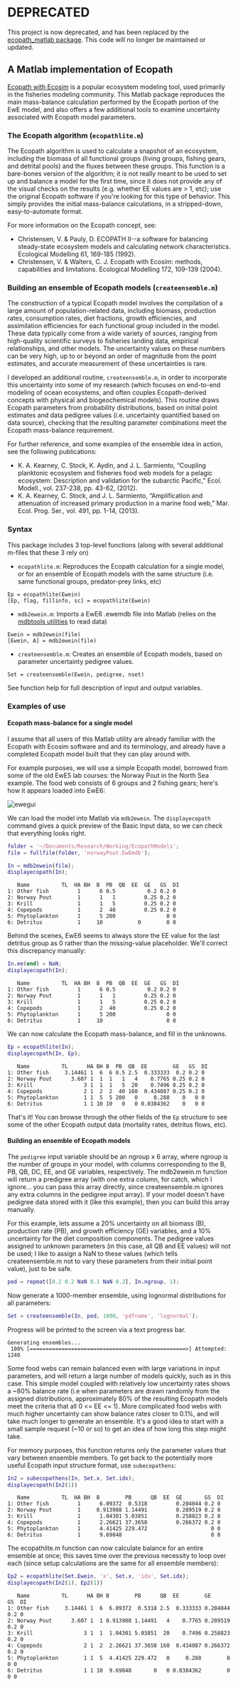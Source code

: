 # DEPRECATED

This project is now deprecated, and has been replaced by the [ecopath_matlab package](https://github.com/kakearney/ecopath_matlab-pkg).  This code will no longer be maintained or updated.

## A Matlab implementation of Ecopath

[Ecopath with Ecosim](http://www.ecopath.org) is a popular ecosystem modeling tool, used primarily in the fisheries modeling community. This Matlab package reproduces the main mass-balance calculation performed by the Ecopath portion of the EwE model, and also offers a few additional tools to examine uncertainty associated with Ecopath model parameters.

### The Ecopath algorithm (`ecopathlite.m`)

The Ecopath algorithm is used to calculate a snapshot of an ecosystem, including the biomass of all functional groups (living groups, fishing gears, and detrital pools) and the fluxes between these groups.  This function is a bare-bones version of the algorithm; it is not really meant to be used to set up and balance a model for the first time, since it does not provide any of the visual checks on the results (e.g. whether EE values are > 1, etc); use the original Ecopath software if you're looking for this type of behavior.  This simply provides the initial mass-balance calculations, in a stripped-down, easy-to-automate format.

For more information on the Ecopath concept, see:

* Christensen, V. & Pauly, D. ECOPATH II--a software for balancing steady-state ecosystem models and calculating network characteristics. Ecological Modelling 61, 169-185 (1992).  
* Christensen, V. & Walters, C. J. Ecopath with Ecosim: methods, capabilities and limitations. Ecological Modelling 172, 109-139 (2004).

### Building an ensemble of Ecopath models (`createensemble.m`)

The construction of a typical Ecopath model involves the compilation of a large amount of population-related data, including biomass, production rates, consumption rates, diet fractions, growth efficiencies, and assimilation efficiencies for each functional group included in the model. These data typically come from a wide variety of sources, ranging from high-quality scientific surveys to fisheries landing data, empirical relationships, and other models. The uncertainty values on these numbers can be very high, up to or beyond an order of magnitude from the point estimates, and accurate measurement of these uncertainties is rare.

I developed an additional routine, `createensemble.m`, in order to incorporate this uncertainty into some of my research (which focuses on end-to-end modeling of ocean ecosystems, and often couples Ecopath-derived concepts with physical and biogeochemical models).  This routine draws Ecopath parameters from probability distributions, based on initial point estimates and data pedigree values (i.e. uncertainty quantified based on data source), checking that the resulting parameter combinations meet the Ecopath mass-balance requirement.

For further reference, and some examples of the ensemble idea in action, see the following publications:

- K. A. Kearney, C. Stock, K. Aydin, and J. L. Sarmiento, “Coupling planktonic ecosystem and fisheries food web models for a pelagic ecosystem: Description and validation for the subarctic Pacific,” Ecol. Modell., vol. 237-238, pp. 43-62, (2012).
- K. A. Kearney, C. Stock, and J. L. Sarmiento, “Amplification and attenuation of increased primary production in a marine food web,” Mar. Ecol. Prog. Ser., vol. 491, pp. 1-14, (2013).

### Syntax

This package includes 3 top-level functions (along with several additional m-files that these 3 rely on)
* `ecopathlite.m`: Reproduces the Ecopath calculation for a single model, or for an ensemble of Ecopath models with the same structure (i.e. same functional groups, predator-prey links, etc)
```
Ep = ecopathlite(Ewein)
[Ep, flag, fillinfo, sc] = ecopathlite(Ewein)
```
* `mdb2ewein.m`: Imports a EwE6 .ewemdb file into Matlab (relies on the [mdbtools utilities](https://github.com/brianb/mdbtools) to read data)
```
Ewein = mdb2ewein(file)
[Ewein, A] = mdb2ewein(file)
```
* `createensemble.m`: Creates an ensemble of Ecopath models, based on parameter uncertainty pedigree values.
```
Set = createensemble(Ewein, pedigree, nset)
```

See function help for full description of input and output variables.

### Examples of use

#### Ecopath mass-balance for a single model

I assume that all users of this Matlab utility are already familiar with the Ecopath with Ecosim software and and its terminology, and already have a completed Ecopath model built that they can play around with.

For example purposes, we will use a simple Ecopath model, borrowed from some of the old EwE5 lab courses: the Norway Pout in the North Sea example.  The food web consists of 6 groups and 2 fishing gears; here's how it appears loaded into EwE6:

![ewegui](eweGui.png "EwE screenshot")

We can load the model into Matlab via `mdb2ewein`.  The `displayecopath` command gives a quick preview of the Basic Input data, so we can check that everything looks right.

```matlab
folder = '~/Documents/Research/Working/EcopathModels';
file = fullfile(folder, 'norwayPout.EwEmdb');

In = mdb2ewein(file);
displayecopath(In);
```

```
   Name          TL  HA BH  B  PB  QB  EE  GE   GS  DI 
1: Other fish         1      6 0.5          0.2 0.2 0
2: Norway Pout        1      1   1         0.25 0.2 0
3: Krill              1      1   5         0.25 0.2 0
4: Copepods           1      2  40         0.25 0.2 0
5: Phytoplankton      1      5 200                0 0
6: Detritus           1     10           0        0 0
```

Behind the scenes, EwE6 seems to always store the EE value for the last detritus group as 0 rather than the missing-value placeholder.  We'll correct this discrepancy manually:

```matlab
In.ee(end) = NaN;
displayecopath(In);
```
```
   Name          TL  HA BH  B  PB  QB  EE  GE   GS  DI 
1: Other fish         1      6 0.5          0.2 0.2 0
2: Norway Pout        1      1   1         0.25 0.2 0
3: Krill              1      1   5         0.25 0.2 0
4: Copepods           1      2  40         0.25 0.2 0
5: Phytoplankton      1      5 200                0 0
6: Detritus           1     10                    0 0
```

We can now calculate the Ecopath mass-balance, and fill in the unknowns.
```matlab
Ep = ecopathlite(In);
displayecopath(In, Ep);
```
```
   Name          TL      HA BH B  PB  QB  EE        GE   GS  DI 
1: Other fish     3.14461 1  6  6 0.5 2.5  0.333333  0.2 0.2 0
2: Norway Pout      3.607 1  1  1   1   4    0.7765 0.25 0.2 0
3: Krill                3 1  1  1   5  20    0.7496 0.25 0.2 0
4: Copepods             2 1  2  2  40 160  0.434087 0.25 0.2 0
5: Phytoplankton        1 1  5  5 200   0     0.288    0   0 0
6: Detritus             1 1 10 10   0   0 0.0384362    0   0 0
```
That's it!  You can browse through the other fields of the `Ep` structure to see some of the other Ecopath output data (mortality rates, detritus flows, etc).

#### Building an ensemble of Ecopath models

The `pedigree` input variable should be an ngroup x 6 array, where ngroup is the number of groups in your model, with columns corresponding to the B, PB, QB, DC, EE, and GE variables, respectively.  The mdb2ewein.m function will return a predigree array (with one extra column, for catch, which I ignore... you can pass this array directly, since createensemble.m ignores any extra columns in the pedigree input array).  If your model doesn't have pedigree data stored with it (like this example), then you can build this array manually.

For this example, lets assume a 20% uncertainty on all biomass (B), production rate (PB), and growth efficiency (GE) variables, and a 10% uncertainty for the diet composition components.  The pedigree values assigned to unknown parameters (in this case, all QB and EE values) will not be used; I like to assign a NaN to these values (which tells createensemble.m not to vary these parameters from their initial point value), just to be safe.

```matlab
ped = repmat([0.2 0.2 NaN 0.1 NaN 0.2], In.ngroup, 1);

```

Now generate a 1000-member ensemble, using lognormal distributions for all parameters:

```matlab
Set = createensemble(In, ped, 1000, 'pdfname', 'lognormal');
```
Progress will be printed to the screen via a text progress bar.
```
Generating ensembles...
 100% [=================================================>] Attempted: 1240
```
Some food webs can remain balanced even with large variations in input parameters, and will return a large number of models quickly, such as in this case.  This simple model coupled with relatively low uncertainty rates shows a ~80% balance rate (i.e when parameters are drawn randomly from the assigned distributions, approximately 80% of the resulting Ecopath models meet the criteria that all 0 <= EE <= 1).  More complicated food webs with much higher uncertainty can show balance rates closer to 0.1%, and will take much longer to generate an ensemble.  It's a good idea to start with a small sample request (~10 or so) to get an idea of how long this step might take.

For memory purposes, this function returns only the parameter values that vary between ensemble members.  To get back to the potentially more useful Ecopath input structure format, use `subecopathens`:

```matlab
In2 = subecopathens(In, Set.x, Set.idx);
displayecopath(In2(1))
```
```
   Name          TL  HA BH  B        PB      QB  EE  GE       GS  DI 
1: Other fish         1      6.09372  0.5318         0.204044 0.2 0
2: Norway Pout        1     0.913908 1.14491         0.289519 0.2 0
3: Krill              1      1.04301 5.03851         0.258823 0.2 0
4: Copepods           1      2.26621 37.3658         0.266372 0.2 0
5: Phytoplankton      1      4.41425 229.472                    0 0
6: Detritus           1      9.69848                            0 0
```

The ecopathlite.m function can now calculate balance for an entire ensemble at once; this saves time over the previous necessity to loop over each (since setup calculations are the same for all ensemble members):

```matlab
Ep2 = ecopathlite(Set.Ewein, 'x', Set.x, 'idx', Set.idx);
displayecopath(In2(1), Ep2(1))
```
```
   Name          TL      HA BH B        PB      QB  EE        GE       GS  DI 
1: Other fish     3.14461 1  6  6.09372  0.5318 2.5  0.333333 0.204044 0.2 0
2: Norway Pout      3.607 1  1 0.913908 1.14491   4    0.7765 0.289519 0.2 0
3: Krill                3 1  1  1.04301 5.03851  20    0.7496 0.258823 0.2 0
4: Copepods             2 1  2  2.26621 37.3658 160  0.434087 0.266372 0.2 0
5: Phytoplankton        1 1  5  4.41425 229.472   0     0.288        0   0 0
6: Detritus             1 1 10  9.69848       0   0 0.0384362        0   0 0
```















